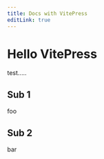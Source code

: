 ```yaml
---
title: Docs with VitePress
editLink: true
---
```



# Hello VitePress

test.....

## Sub 1

foo

## Sub 2

bar


